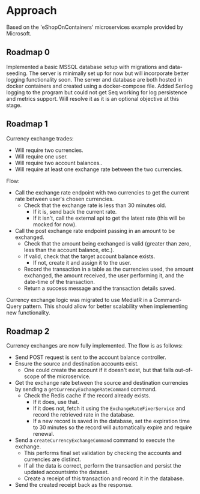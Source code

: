 # Approach

Based on the 'eShopOnContainers' microservices example provided by Microsoft.

## Roadmap 0

Implemented a basic MSSQL database setup with migrations and data-seeding.
The server is minimally set up for now but will incorporate better logging functionality soon.
The server and database are both hosted in docker containers and created using a docker-compose file.
Added Serilog logging to the program but could not get Seq working for log persistence and metrics support.
Will resolve it as it is an optional objective at this stage.

## Roadmap 1

Currency exchange trades:
* Will require two currencies.
* Will require one user.
* Will require two account balances..
* Will require at least one exchange rate between the two currencies.

Flow:
* Call the exchange rate endpoint with two currencies to get the current rate between user's chosen currencies.
  * Check that the exchange rate is less than 30 minutes old.
	* If it is, send back the current rate.
	* If it isn't, call the external api to get the latest rate (this will be mocked for now).
* Call the post exchange rate endpoint passing in an amount to be exchanged.
  * Check that the amount being exchanged is valid (greater than zero, less than the account balance, etc.).
  * If valid, check that the target account balance exists.
	* If not, create it and assign it to the user.
  * Record the transaction in a table as the currencies used, the amount exchanged, the amount received, the user performing it, and the date-time of the transaction.
  * Return a success message and the transaction details saved.

Currency exchange logic was migrated to use MediatR in a Command-Query pattern. This should allow for better scalability when implementing new functionality.

## Roadmap 2

Currency exchanges are now fully implemented. The flow is as follows:
* Send POST request is sent to the account balance controller.
* Ensure the source and destination accounts exist.
  * One could create the account if it doesn't exist, but that falls out-of-scope of the microservice.
* Get the exchange rate between the source and destination currencies by sending a `getCurrencyExchangeRateCommand` command.
  * Check the Redis cache if the record already exists.
	* If it does, use that.
	* If it does not, fetch it using the `ExchangeRateFixerService` and record the retrieved rate in the database.
	* If a new record is saved in the database, set the expiration time to 30 minutes so the record will automatically expire and require renewal.
* Send a `createCurrencyExchangeCommand` command to execute the exchange.
  * This performs final set validation by checking the accounts and currencies are distinct.
  * If all the data is correct, perform the transaction and persist the updated accountsinto the dataset.
  * Create a receipt of this transaction and record it in the database.
* Send the created receipt back as the response.
